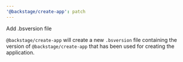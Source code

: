 ```yaml
---
'@backstage/create-app': patch
---
```


Add .bsversion file

`@backstage/create-app` will create a new `.bsversion` file containing the version of `@backstage/create-app` that has been used for creating the application.
